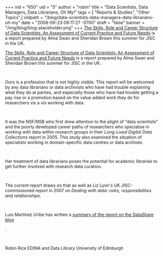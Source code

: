 +++
nid = "650"
uid = "5"
author = "robin"
title = "Data Scientists, Data Managers, Data Librarians, Oh My!"
tags = [ "Reports & Studies", "Other Topics",]
oldpath = "/blog/data-scientists-data-managers-data-librarians-oh-my"
date = "2008-09-23 09:17:27 -0700"
draft = "false"
banner = "/img/blog/blog-placeholder.png"
+++
[The Skills, Role and Career Structure of Data Scientists: An Assessment
of Current Practice and Future
Needs](http://www.jisc.ac.uk/publications/publications/dataskillscareersfinalreport.aspx)
is a report prepared by Alma Swan and Sheridan Brown this summer for
JISC in the UK.

[The Skills, Role and Career Structure of Data Scientists: An Assessment
of Current Practice and Future
Needs](http://www.jisc.ac.uk/publications/publications/dataskillscareersfinalreport.aspx)
is a report prepared by Alma Swan and Sheridan Brown this summer for
JISC in the UK.

 

Ours is a profession that is not highly visible. This report will be
welcomed by any data librarians or data archivists who have had trouble
explaining what they do at parties, and especially those who have had
trouble getting a pay rise or a promotion based on the value added work
they do for researchers vis a vis working with data.

 

It was the NSF/NSB who first drew attention to the plight of "data
scientists" and the poorly developed career paths of researchers who
specialise in working with data within research groups in their
*Long-Lived Digital Data Collections* report in 2005. This study also
examined the situation of specialists working in domain-specific data
centres or data archives.

 

Her treatment of data librarians poses the potential for academic
libraries to get further involved with research data curation.

 

The current report draws on that as well as Liz Lyon's UK
JISC-commissioned report in 2007 on *Dealing with data: roles,
responsibilities and relationships*.

 

Luis Martinez Uribe has written a [summary of the report on the
DataShare
blog](http://jisc-datashare.blogspot.com/2008/09/new-report-skills-role-and-career.html)

.

 

Robin Rice EDINA and Data Library University of Edinburgh

 
